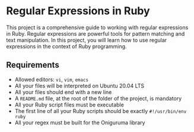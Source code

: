 # Regular Expressions in Ruby

This project is a comprehensive guide to working with regular expressions in Ruby. Regular expressions are powerful tools for pattern matching and text manipulation. In this project, you will learn how to use regular expressions in the context of Ruby programming.

## Requirements

- Allowed editors: `vi`, `vim`, `emacs`
- All your files will be interpreted on Ubuntu 20.04 LTS
- All your files should end with a new line
- A `README.md` file, at the root of the folder of the project, is mandatory
- All your Ruby script files must be executable
- The first line of all your Ruby scripts should be exactly `#!/usr/bin/env ruby`
- All your regex must be built for the Oniguruma library


